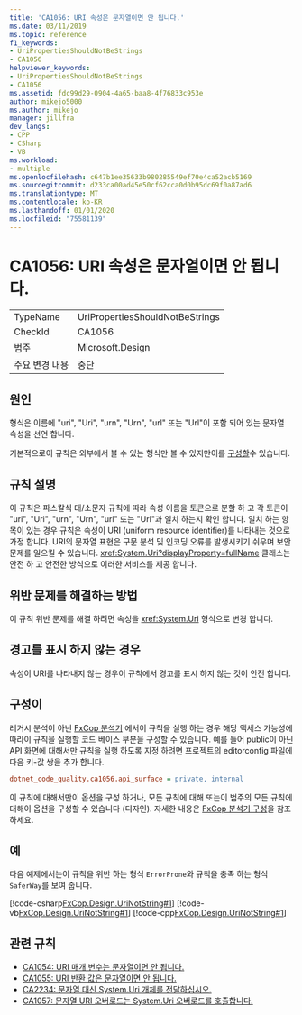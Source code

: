 ```yaml
---
title: 'CA1056: URI 속성은 문자열이면 안 됩니다.'
ms.date: 03/11/2019
ms.topic: reference
f1_keywords:
- UriPropertiesShouldNotBeStrings
- CA1056
helpviewer_keywords:
- UriPropertiesShouldNotBeStrings
- CA1056
ms.assetid: fdc99d29-0904-4a65-baa8-4f76833c953e
author: mikejo5000
ms.author: mikejo
manager: jillfra
dev_langs:
- CPP
- CSharp
- VB
ms.workload:
- multiple
ms.openlocfilehash: c647b1ee35633b980285549ef70e4ca52acb5169
ms.sourcegitcommit: d233ca00ad45e50cf62cca0d0b95dc69f0a87ad6
ms.translationtype: MT
ms.contentlocale: ko-KR
ms.lasthandoff: 01/01/2020
ms.locfileid: "75581139"
---
```

# <a name="ca1056-uri-properties-should-not-be-strings"></a>CA1056: URI 속성은 문자열이면 안 됩니다.

|||
|-|-|
|TypeName|UriPropertiesShouldNotBeStrings|
|CheckId|CA1056|
|범주|Microsoft.Design|
|주요 변경 내용|중단|

## <a name="cause"></a>원인

형식은 이름에 "uri", "Uri", "urn", "Urn", "url" 또는 "Url"이 포함 되어 있는 문자열 속성을 선언 합니다.

기본적으로이 규칙은 외부에서 볼 수 있는 형식만 볼 수 있지만이를 [구성할](#configurability)수 있습니다.

## <a name="rule-description"></a>규칙 설명

이 규칙은 파스칼식 대/소문자 규칙에 따라 속성 이름을 토큰으로 분할 하 고 각 토큰이 "uri", "Uri", "urn", "Urn", "url" 또는 "Url"과 일치 하는지 확인 합니다. 일치 하는 항목이 있는 경우 규칙은 속성이 URI (uniform resource identifier)를 나타내는 것으로 가정 합니다. URI의 문자열 표현은 구문 분석 및 인코딩 오류를 발생시키기 쉬우며 보안 문제를 일으킬 수 있습니다. <xref:System.Uri?displayProperty=fullName> 클래스는 안전 하 고 안전한 방식으로 이러한 서비스를 제공 합니다.

## <a name="how-to-fix-violations"></a>위반 문제를 해결하는 방법

이 규칙 위반 문제를 해결 하려면 속성을 <xref:System.Uri> 형식으로 변경 합니다.

## <a name="when-to-suppress-warnings"></a>경고를 표시 하지 않는 경우

속성이 URI를 나타내지 않는 경우이 규칙에서 경고를 표시 하지 않는 것이 안전 합니다.

## <a name="configurability"></a>구성이

레거시 분석이 아닌 [FxCop 분석기](install-fxcop-analyzers.md) 에서이 규칙을 실행 하는 경우 해당 액세스 가능성에 따라이 규칙을 실행할 코드 베이스 부분을 구성할 수 있습니다. 예를 들어 public이 아닌 API 화면에 대해서만 규칙을 실행 하도록 지정 하려면 프로젝트의 editorconfig 파일에 다음 키-값 쌍을 추가 합니다.

```ini
dotnet_code_quality.ca1056.api_surface = private, internal
```

이 규칙에 대해서만이 옵션을 구성 하거나, 모든 규칙에 대해 또는이 범주의 모든 규칙에 대해이 옵션을 구성할 수 있습니다 (디자인). 자세한 내용은 [FxCop 분석기 구성](configure-fxcop-analyzers.md)을 참조 하세요.

## <a name="example"></a>예

다음 예제에서는이 규칙을 위반 하는 형식 `ErrorProne`와 규칙을 충족 하는 형식 `SaferWay`를 보여 줍니다.

[!code-csharp[FxCop.Design.UriNotString#1](../code-quality/codesnippet/CSharp/ca1056-uri-properties-should-not-be-strings_1.cs)]
[!code-vb[FxCop.Design.UriNotString#1](../code-quality/codesnippet/VisualBasic/ca1056-uri-properties-should-not-be-strings_1.vb)]
[!code-cpp[FxCop.Design.UriNotString#1](../code-quality/codesnippet/CPP/ca1056-uri-properties-should-not-be-strings_1.cpp)]

## <a name="related-rules"></a>관련 규칙

- [CA1054: URI 매개 변수는 문자열이면 안 됩니다.](../code-quality/ca1054.md)
- [CA1055: URI 반환 값은 문자열이면 안 됩니다.](../code-quality/ca1055.md)
- [CA2234: 문자열 대신 System.Uri 개체를 전달하십시오.](../code-quality/ca2234.md)
- [CA1057: 문자열 URI 오버로드는 System.Uri 오버로드를 호출합니다.](../code-quality/ca1057.md)

